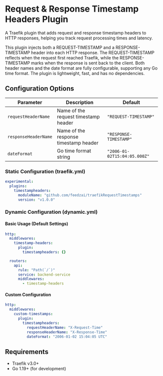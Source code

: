 # Request & Response Timestamp Headers Plugin

A Traefik plugin that adds request and response timestamp headers to HTTP responses, helping you track request processing times and latency.

This plugin injects both a REQUEST-TIMESTAMP and a RESPONSE-TIMESTAMP header into each HTTP response. The REQUEST-TIMESTAMP reflects when the request first reached Traefik, while the RESPONSE-TIMESTAMP marks when the response is sent back to the client. Both header names and the date format are fully configurable, supporting any Go time format. The plugin is lightweight, fast, and has no dependencies.

## Configuration Options

| Parameter | Description | Default |
|-----------|-------------|---------|
| `requestHeaderName` | Name of the request timestamp header | `"REQUEST-TIMESTAMP"` |
| `responseHeaderName` | Name of the response timestamp header | `"RESPONSE-TIMESTAMP"` |
| `dateFormat` | Go time format string | `"2006-01-02T15:04:05.000Z"` |

### Static Configuration (traefik.yml)

```yaml
experimental:
  plugins:
    timestampheaders:
      moduleName: "github.com/feedzai/traefikRequestTimestamps"
      version: "v1.0.0"
```

### Dynamic Configuration (dynamic.yml)

#### Basic Usage (Default Settings)
```yaml
http:
  middlewares:
    timestamp-headers:
      plugin:
        timestampheaders: {}

  routers:
    api:
      rule: "Path(`/`)"
      service: backend-service
      middlewares:
        - timestamp-headers
```

#### Custom Configuration
```yaml
http:
  middlewares:
    custom-timestamps:
      plugin:
        timestampheaders:
          requestHeaderName: "X-Request-Time"
          responseHeaderName: "X-Response-Time"
          dateFormat: "2006-01-02 15:04:05 UTC"
```

## Requirements

- Traefik v3.0+
- Go 1.19+ (for development)
